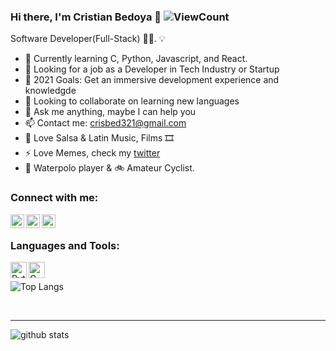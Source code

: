 ### Hi there, I'm Cristian Bedoya  👋  ![ViewCount](https://views.whatilearened.today/views/github/cristian-bedoya/cristian-bedoya.svg?cache=remove)

  Software Developer(Full-Stack) 👨‍💻. 💡

- 🌱 Currently learning C, Python, Javascript, and React.
- 💼 Looking for a job as a Developer in Tech Industry or Startup
- 🥅 2021 Goals: Get an immersive development experience and knowledgde
- 👯 Looking to collaborate on learning new languages
- 💬 Ask me anything, maybe I can help you
- 📫 Contact me: crisbed321@gmail.com
- 🎵 Love Salsa & Latin Music, Films 🎞️
- ⚡ Love Memes, check my [twitter]
- 🤽 Waterpolo player & 🚲  Amateur Cyclist.

### Connect with me:

[<img align="left" alt="crisbedbla | Twitter" width="22px" src="https://images.vexels.com/media/users/3/137419/isolated/preview/b1a3fab214230557053ed1c4bf17b46c-logotipo-del-icono-de-twitter-by-vexels.png" />][twitter]
[<img align="left" alt="crisbedbla | LinkedIn" width="22px" src="https://www.flaticon.es/svg/static/icons/svg/174/174857.svg" />][linkedin]
[<img align="left" alt="crisbedbla | LinkedIn" width="22px" src="https://iconape.com/wp-content/files/kv/80919/png/medium-m.png" />][medium]

<br />

### Languages and Tools:

[<img align="left" alt="Python" width="26px" src="https://upload.wikimedia.org/wikipedia/commons/thumb/c/c3/Python-logo-notext.svg/165px-Python-logo-notext.svg.png"/>][python]
[<img align="left" alt="C" width="26px" src="https://cdn.iconscout.com/icon/free/png-512/c-programming-569564.png"/>][C]
<br />

![Top Langs](https://github-readme-stats.vercel.app/api/top-langs/?username=cristian-bedoya&layout=compact&theme=vue&langs_count=10")

<br />

---

![github stats](https://github-readme-stats.vercel.app/api?username=cristian-bedoya&count_private=true&show_icons=true&theme=highcontrast)

[twitter]: https://twitter.com/crisbedbla
[linkedin]: https://www.linkedin.com/in/cristian-david-bedoya-blanco-398087136/
[medium]: https://crisbed321.medium.com/
[python]: https://www.python.org
[C]: https://en.cppreference.com/w/c
